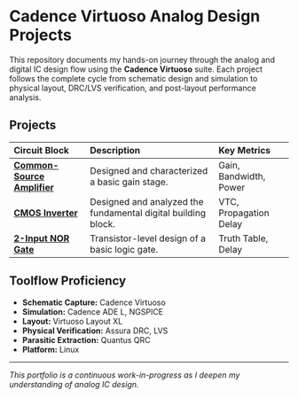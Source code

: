 # Cadence Virtuoso Analog Design Projects

This repository documents my hands-on journey through the analog and digital IC design flow using the **Cadence Virtuoso** suite. Each project follows the complete cycle from schematic design and simulation to physical layout, DRC/LVS verification, and post-layout performance analysis.

## Projects

| Circuit Block | Description | Key Metrics |
| :--- | :--- | :--- |
| [**Common-Source Amplifier**](./CS_Amplifier/) | Designed and characterized a basic gain stage. | Gain, Bandwidth, Power |
| [**CMOS Inverter**](./Inverter) | Designed and analyzed the fundamental digital building block. | VTC, Propagation Delay |
| [**2-Input NOR Gate**](./NOR_Gate/) | Transistor-level design of a basic logic gate. | Truth Table, Delay |

## Toolflow Proficiency
- **Schematic Capture:** Cadence Virtuoso
- **Simulation:** Cadence ADE L, NGSPICE
- **Layout:** Virtuoso Layout XL
- **Physical Verification:** Assura DRC, LVS
- **Parasitic Extraction:** Quantus QRC
- **Platform:** Linux

---
*This portfolio is a continuous work-in-progress as I deepen my understanding of analog IC design.*

